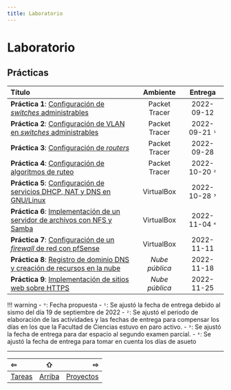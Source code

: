 ```yaml
---
title: Laboratorio
---
```


# Laboratorio

## Prácticas

| Título                                                                                  | Ambiente       | Entrega
|:----------------------------------------------------------------------------------------|:--------------:|:----------:|
| **Práctica 1**: [Configuración de _switches_ administrables](practica-1)                | Packet Tracer  | 2022-09-12
| **Práctica 2**: [Configuración de VLAN en _switches_ administrables](practica-2)        | Packet Tracer  | 2022-09-21 `¹`
| **Práctica 3**: [Configuración de _routers_](practica-3)                                | Packet Tracer  | 2022-09-28
| **Práctica 4**: [Configuración de algoritmos de ruteo](practica-4)                      | Packet Tracer  | 2022-10-20 `²`
| **Práctica 5**: [Configuración de servicios DHCP, NAT y DNS en GNU/Linux](practica-5)   | VirtualBox     | 2022-10-28 `³`
| **Práctica 6**: [Implementación de un servidor de archivos con NFS y Samba](practica-6) | VirtualBox     | 2022-11-04 `⁴`
| **Práctica 7**: [Configuración de un _firewall_ de red con pfSense](practica-7)         | VirtualBox     | 2022-11-11
| **Práctica 8**: [Registro de dominio DNS y creación de recursos en la nube](practica-8) | _Nube pública_ | 2022-11-18
| **Práctica 9**: [Implementación de sitios web sobre HTTPS](practica-9)                  | _Nube pública_ | 2022-11-25

!!! warning
    - `⁰`: Fecha propuesta
    - `¹`: Se ajustó la fecha de entrega debido al sismo del día 19 de septiembre de 2022
    - `²`: Se ajustó el periodo de elaboración de las actividades y las fechas de entrega para compensar los días en los que la Facultad de Ciencias estuvo en paro activo.
    - `³`: Se ajustó la fecha de entrega para dar espacio al segundo examen parcial.
    - `⁴`: Se ajustó la fecha de entrega para tomar en cuenta los días de asueto

--------------------------------------------------------------------------------

|                 ⇦           |        ⇧      |                  ⇨            |
|:----------------------------|:-------------:|------------------------------:|
| [Tareas][tareas]            | [Arriba](../) | [Proyectos][proyectos]        |

[arriba]: ../
[tareas]: ../tareas/
[laboratorio]: ../laboratorio/
[proyectos]: ../proyecto/
